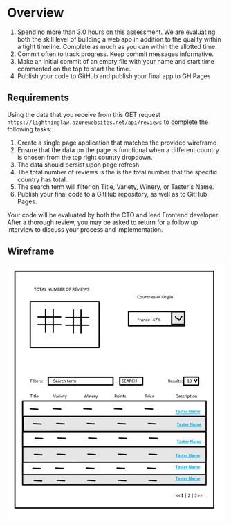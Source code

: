 # Overview

1. Spend no more than 3.0 hours on this assessment. We are evaluating both the skill level of building a web app in addition to the quality within a tight timeline. Complete as much as you can within the allotted time. 
2. Commit often to track progress. Keep commit messages informative.
3. Make an initial commit of an empty file with your name and start time commented on the top to start the time. 
3. Publish your code to GitHub and publish your final app to GH Pages

## Requirements

Using the data that you receive from this GET request `https://lightninglaw.azurewebsites.net/api/reviews` to complete the following tasks:

1. Create a single page application that matches the provided wireframe
2. Ensure that the data on the page is functional when a different country is chosen from the top right country dropdown.
3. The data should persist upon page refresh
3. The total number of reviews is the is the total number that the specific country has total.
4. The search term will filter on Title, Variety, Winery, or Taster's Name.
5. Publish your final code to a GitHub repository, as well as to GitHub Pages.

Your code will be evaluated by both the CTO and lead Frontend developer. After a thorough review, you may be asked to return for a follow up interview to discuss your process and implementation. 

## Wireframe

![Wireframe](assets/wineWF2.PNG)
